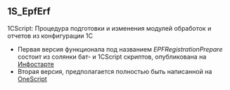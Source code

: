 ## 1S_EpfErf
1CScript: Процедура подготовки и изменения модулей обработок и отчетов из конфигурации 1С
- Первая версия функционала под названием *EPFRegistrationPrepare* состоит из солянки бат- и 1CScript скриптов, опубликована на [Инфостарте](http://infostart.ru/public/411063)
- Вторая версия, предполагается полностью быть написанной на [OneScript](http://oscript.io)
